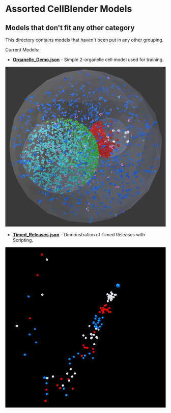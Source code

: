 # Assorted CellBlender Models
## Models that don't fit any other category

This directory contains models that haven't been put in any other grouping.

Current Models:

* **[Organelle_Demo.json](Organelle_Demo.json)**  - Simple 2-organelle cell model used for training.

![Organelle Demo](Organelle_Demo.png?raw=true "Organelle Demo")


* **[Timed_Releases.json](Timed_Releases.json)**  - Demonstration of Timed Releases with Scripting.

![Timed Releases](Timed_Releases.png?raw=true "Timed Releases")

